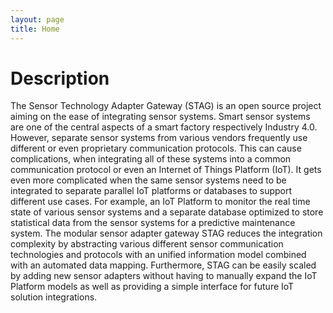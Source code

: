 ```yaml
---
layout: page
title: Home
---
```


# Description

The Sensor Technology Adapter Gateway (STAG) is an open source project aiming on the ease of integrating sensor systems. Smart sensor systems are one of the central aspects of a smart factory respectively Industry 4.0. However, separate sensor systems from various vendors frequently use different or even proprietary communication protocols. This can cause complications, when integrating all of these systems into a common communication protocol or even an Internet of Things Platform (IoT). It gets even more complicated when the same sensor systems need to be integrated to separate parallel IoT platforms or databases to support different use cases. For example, an IoT Platform to monitor the real time state of various sensor systems and a separate database optimized to store statistical data from the sensor systems for a predictive maintenance system. The modular sensor adapter gateway STAG reduces the integration complexity by abstracting various different sensor communication technologies and protocols with an unified information model combined with an automated data mapping. Furthermore, STAG can be easily scaled by adding new sensor adapters without having to manually expand the IoT Platform models as well as providing a simple interface for future IoT solution integrations. 
